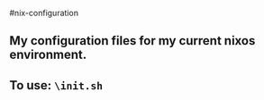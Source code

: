 #nix-configuration
## My configuration files for my current nixos environment.

## To use: `\init.sh`
